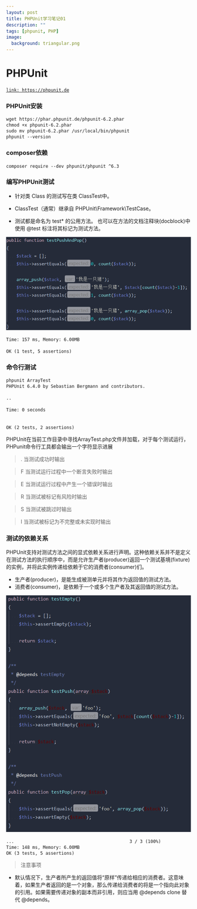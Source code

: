 ```yaml
---
layout: post
title: PHPUnit学习笔记01
description: ""
tags: [phpunit, PHP]
image:
  background: triangular.png
---
```


# PHPUnit
<a href="https://phpunit.de" target="view_window">`link: https://phpunit.de`</a>

### PHPUnit安装
    wget https://phar.phpunit.de/phpunit-6.2.phar
    chmod +x phpunit-6.2.phar
    sudo mv phpunit-6.2.phar /usr/local/bin/phpunit
    phpunit --version

### composer依赖
    composer require --dev phpunit/phpunit ^6.3

### 编写PHPUnit测试
* 针对类 Class 的测试写在类 ClassTest中。

* ClassTest（通常）继承自 PHPUnit\Framework\TestCase。

* 测试都是命名为 test* 的公用方法。 也可以在方法的文档注释块(docblock)中使用 @test 标注将其标记为测试方法。


![avatar](../images/phpunit/phpunit01.png)

    Time: 157 ms, Memory: 6.00MB

    OK (1 test, 5 assertions)






### 命令行测试
    phpunit ArrayTest
    PHPUnit 6.4.0 by Sebastian Bergmann and contributors.

    ..

    Time: 0 seconds


    OK (2 tests, 2 assertions)

PHPUnit在当前工作目录中寻找ArrayTest.php文件并加载，对于每个测试运行，PHPunit命令行工具都会输出一个字符显示进展

> . 当测试成功时输出

> F 当测试运行过程中一个断言失败时输出

> E 当测试运行过程中产生一个错误时输出

> R 当测试被标记有风险时输出

> S 当测试被跳过时输出

> I 当测试被标记为不完整或未实现时输出


### 测试的依赖关系
PHPUnit支持对测试方法之间的显式依赖关系进行声明。这种依赖关系并不是定义在测试方法的执行顺序中，而是允许生产者(producer)返回一个测试基境(fixture)的实例，并将此实例传递给依赖于它的消费者(consumer)们。

* 生产者(producer)，是能生成被测单元并将其作为返回值的测试方法。
* 消费者(consumer)，是依赖于一个或多个生产者及其返回值的测试方法。

![avatar](../images/phpunit/phpunit02.png)

    ...                                            3 / 3 (100%)
    Time: 148 ms, Memory: 6.00MB
    OK (3 tests, 5 assertions)

> 注意事项 

* 默认情况下，生产者所产生的返回值将“原样”传递给相应的消费者。这意味着，如果生产者返回的是一个对象，那么传递给消费者的将是一个指向此对象的引用。如果需要传递对象的副本而非引用，则应当用 @depends clone 替代 @depends。
